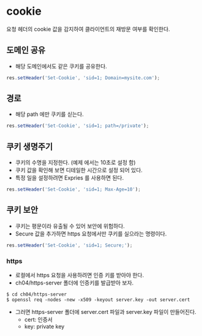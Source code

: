 # cookie

요청 헤더의 cookie 값을 감지하여 클라이언트의 재방문 여부를 확인한다.

## 도메인 공유
- 해당 도메인에서도 같은 쿠키를 공유한다.
```javascript
res.setHeader('Set-Cookie', 'sid=1; Domain=mysite.com');
```

## 경로
- 해당 path 에만 쿠키를 싣는다.
```javascript
res.setHeader('Set-Cookie', 'sid=1; path=/private');
```

## 쿠키 생명주기
- 쿠키의 수명을 지정한다. (예제 에서는 10초로 설정 함)
- 쿠키 값을 확인해 보면 디테일한 시간으로 설정 되어 있다.
- 특정 일을 설정하려면 Expries 를 사용하면 된다.
```javascript
res.setHeader('Set-Cookie', 'sid=1; Max-Age=10');
```

## 쿠키 보안
- 쿠키는 평문이라 유출될 수 있어 보안에 위험하다.
- Secure 값을 추가하면 https 요청에서만 쿠키를 실으라는 명령이다.
```javascript
res.setHeader('Set-Cookie', 'sid=1; Secure;');
```

### https
- 로컬에서 https 요청을 사용하려면 인증 키를 받아야 한다.
- ch04/https-server 폴더에 인증키를 발급받아 보자.
```shell
$ cd ch04/https-server
$ openssl req -nodes -new -x509 -keyout server.key -out server.cert
```
- 그러면 https-server 폴더에 server.cert 파일과 server.key 파일이 만들어진다.
  - cert: 인증서
  - key: private key
